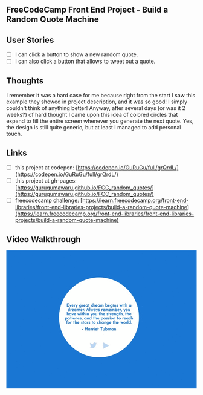 ## FreeCodeCamp Front End Project - Build a Random Quote Machine

## User Stories

- [ ] I can click a button to show a new random quote.
- [ ] I can also click a button that allows to tweet out a quote.

## Thoughts

I remember it was a hard case for me because right from the start I saw this example they showed in project description, and it was so good! I simply couldn't think of anything better! Anyway, after several days (or was it 2 weeks?) of hard thought I came upon this idea of colored circles that expand to fill the entire screen whenever you generate the next quote. Yes, the design is still quite generic, but at least I managed to add personal touch.

## Links

- [ ] this project at codepen: [https://codepen.io/GuRuGu/full/grQrdL/](https://codepen.io/GuRuGu/full/grQrdL/)
- [ ] this project at gh-pages: [https://gurugumawaru.github.io/FCC_random_quotes/](https://gurugumawaru.github.io/FCC_random_quotes/)
- [ ] freecodecamp challenge: [https://learn.freecodecamp.org/front-end-libraries/front-end-libraries-projects/build-a-random-quote-machine](https://learn.freecodecamp.org/front-end-libraries/front-end-libraries-projects/build-a-random-quote-machine)

## Video Walkthrough

![](https://github.com/gurugumawaru/FCC_random_quotes/blob/master/fcc_random_quote_machine.gif)
